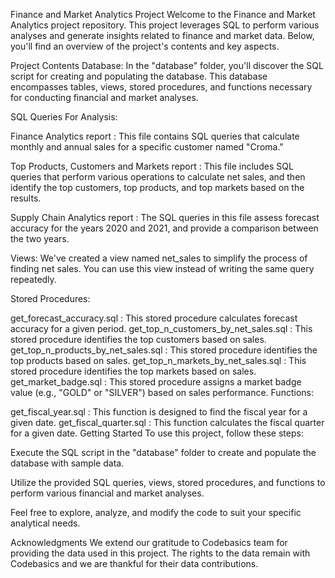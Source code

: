 Finance and Market Analytics Project
Welcome to the Finance and Market Analytics project repository. This project leverages SQL to perform various analyses and generate insights related to finance and market data. Below, you'll find an overview of the project's contents and key aspects.

Project Contents
Database: In the "database" folder, you'll discover the SQL script for creating and populating the database. This database encompasses tables, views, stored procedures, and functions necessary for conducting financial and market analyses.

SQL Queries For Analysis:

Finance Analytics report : This file contains SQL queries that calculate monthly and annual sales for a specific customer named "Croma."

Top Products, Customers and Markets report : This file includes SQL queries that perform various operations to calculate net sales, and then identify the top customers, top products, and top markets based on the results.

Supply Chain Analytics report : The SQL queries in this file assess forecast accuracy for the years 2020 and 2021, and provide a comparison between the two years.

Views: We've created a view named net_sales to simplify the process of finding net sales. You can use this view instead of writing the same query repeatedly.

Stored Procedures:

get_forecast_accuracy.sql : This stored procedure calculates forecast accuracy for a given period.
get_top_n_customers_by_net_sales.sql : This stored procedure identifies the top customers based on sales.
get_top_n_products_by_net_sales.sql : This stored procedure identifies the top products based on sales.
get_top_n_markets_by_net_sales.sql : This stored procedure identifies the top markets based on sales.
get_market_badge.sql : This stored procedure assigns a market badge value (e.g., "GOLD" or "SILVER") based on sales performance.
Functions:

get_fiscal_year.sql : This function is designed to find the fiscal year for a given date.
get_fiscal_quarter.sql : This function calculates the fiscal quarter for a given date.
Getting Started
To use this project, follow these steps:

Execute the SQL script in the "database" folder to create and populate the database with sample data.

Utilize the provided SQL queries, views, stored procedures, and functions to perform various financial and market analyses.

Feel free to explore, analyze, and modify the code to suit your specific analytical needs.

Acknowledgments
We extend our gratitude to Codebasics team for providing the data used in this project. The rights to the data remain with Codebasics and we are thankful for their data contributions.
